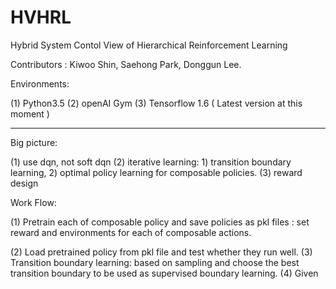 # HVHRL

Hybrid System Contol View of Hierarchical Reinforcement Learning

Contributors
: Kiwoo Shin, Saehong Park, Donggun Lee.

Environments:

(1) Python3.5
(2) openAI Gym
(3) Tensorflow 1.6 ( Latest version at this moment )

-----------------------------------------------------
Big picture:

(1) use dqn, not soft dqn
(2) iterative learning: 1) transition boundary learning, 2) optimal policy learning for composable policies.
(3) reward design

Work Flow:

(1) Pretrain each of composable policy and save policies as pkl files
  : set reward and environments for each of composable actions.
  
(2) Load pretrained policy from pkl file and test whether they run well.
(3) Transition boundary learning: based on sampling and choose the best transition boundary to be used as supervised boundary learning.
(4) Given 
